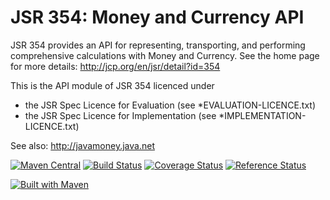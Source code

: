 JSR 354: Money and Currency API
===============================

JSR 354 provides an API for representing, transporting, and performing comprehensive calculations with Money and Currency. 
See the home page for more details:
http://jcp.org/en/jsr/detail?id=354

This is the API module of JSR 354 licenced under 
- the JSR Spec Licence for Evaluation (see *EVALUATION-LICENCE.txt)
- the JSR Spec Licence for Implementation (see *IMPLEMENTATION-LICENCE.txt)

See also:
http://javamoney.java.net

[![Maven Central](https://maven-badges.herokuapp.com/maven-central/javax.money/money-api/badge.svg)](https://maven-badges.herokuapp.com/maven-central/javax.money/money-api)
[![Build Status](https://api.travis-ci.org/JavaMoney/jsr354-api.png?branch=master)](https://travis-ci.org/JavaMoney/jsr354-api)
[![Coverage Status](https://coveralls.io/repos/JavaMoney/jsr354-api/badge.svg?branch=master)](https://coveralls.io/r/JavaMoney/jsr354-api?branch=master)
[![Reference Status](https://www.versioneye.com/java/javax.money:money-api/reference_badge.svg?style=flat)](https://www.versioneye.com/java/javax.money:money-api/references)

[![Built with Maven](http://maven.apache.org/images/logos/maven-feather.png)](http://maven.org/)
